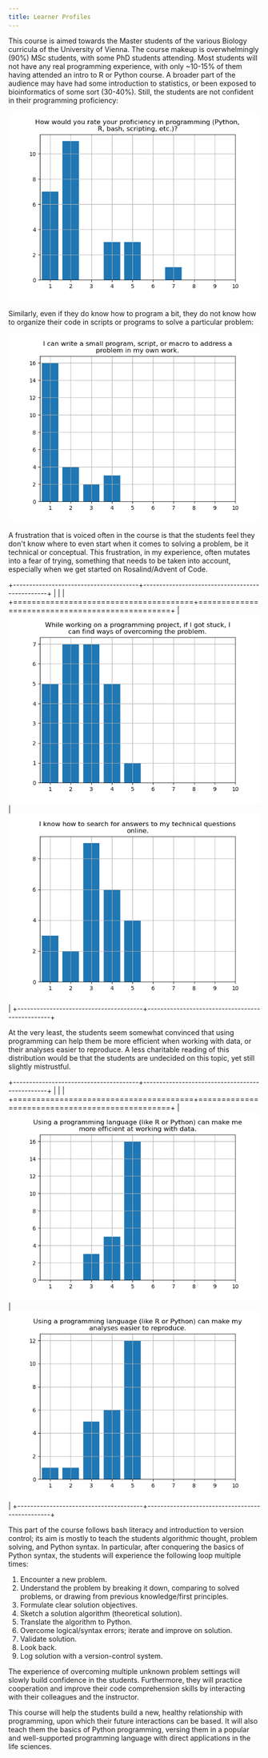 ```yaml
---
title: Learner Profiles
---
```


This course is aimed towards the Master students of the various Biology curricula of the University
of Vienna. The course makeup is overwhelmingly (90%) MSc students, with some PhD students attending.
Most students will not have any real programming experience, with only ~10-15% of them having
attended an intro to R or Python course. A broader part of the audience may have had some
introduction to statistics, or been exposed to bioinformatics of some sort (30-40%). Still, the
students are not confident in their programming proficiency:

![](fig/proficiency.png)

Similarly, even if they do know how to program a bit, they do not know how to organize their code in
scripts or programs to solve a particular problem:

![](fig/confidence.png)

A frustration that is voiced often in the course is that the students feel they don't know where to
even start when it comes to solving a problem, be it technical or conceptual. This frustration, in
my experience, often mutates into a fear of trying, something that needs to be taken into account,
especially when we get started on Rosalind/Advent of Code.


+---------------------------------------+------------------------------------------------+
|                                       |                                                |
+=======================================+================================================+
| ![](fig/resilience.png)               | ![](fig/help.png)                              |
+---------------------------------------+------------------------------------------------+

At the very least, the students seem somewhat convinced that using programming can help them be more
efficient when working with data, or their analyses easier to reproduce. A less charitable reading
of this distribution would be that the students are undecided on this topic, yet still slightly
mistrustful.

+---------------------------------------+------------------------------------------------+
|                                       |                                                |
+=======================================+================================================+
| ![](fig/efficiency.png)               | ![](fig/reproducibility.png)                   |
+---------------------------------------+------------------------------------------------+

This part of the course follows bash literacy and introduction to version control; its aim is mostly
to teach the students algorithmic thought, problem solving, and Python syntax. In particular, after
conquering the basics of Python syntax, the students will experience the following loop multiple
times:

1. Encounter a new problem.
2. Understand the problem by breaking it down, comparing to solved problems, or drawing from previous knowledge/first principles.
3. Formulate clear solution objectives.
4. Sketch a solution algorithm (theoretical solution).
5. Translate the algorithm to Python.
6. Overcome logical/syntax errors; iterate and improve on solution.
7. Validate solution.
8. Look back.
9. Log solution with a version-control system.

The experience of overcoming multiple unknown problem settings will slowly build confidence in the
students. Furthermore, they will practice cooperation and improve their code comprehension skills by
interacting with their colleagues and the instructor.

This course will help the students build a new, healthy relationship with programming, upon which
their future interactions can be based. It will also teach them the basics of Python programming,
versing them in a popular and well-supported programming language with direct applications in the
life sciences.